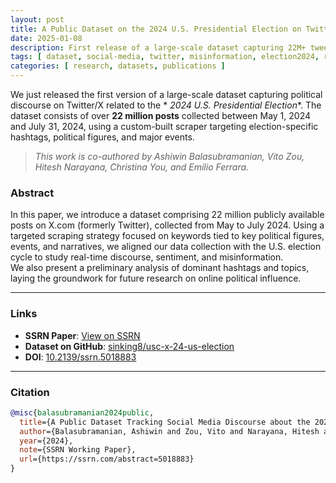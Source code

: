 ```yaml
---
layout: post
title: A Public Dataset on the 2024 U.S. Presidential Election on Twitter/X
date: 2025-01-08
description: First release of a large-scale dataset capturing 22M+ tweets about the 2024 U.S. Presidential Election, co-authored by researchers at USC.
tags: [ dataset, social-media, twitter, misinformation, election2024, research ]
categories: [ research, datasets, publications ]
---
```


We just released the first version of a large-scale dataset capturing political discourse on Twitter/X related to the *
*2024 U.S. Presidential Election**. The dataset consists of over **22 million posts** collected between May 1, 2024 and
July 31, 2024, using a custom-built scraper targeting election-specific hashtags, political figures, and major events.

> _This work is co-authored by Ashiwin Balasubramanian, Vito Zou, Hitesh Narayana, Christina You, and Emilio Ferrara._

### Abstract

In this paper, we introduce a dataset comprising 22 million publicly available posts on X.com (formerly Twitter),
collected from May to July 2024. Using a targeted scraping strategy focused on keywords tied to key political figures,
events, and narratives, we aligned our data collection with the U.S. election cycle to study real-time discourse,
sentiment, and misinformation.  
We also present a preliminary analysis of dominant hashtags and topics, laying the groundwork for future research on
online political influence.

---

### Links

- **SSRN Paper**: [View on SSRN](https://ssrn.com/abstract=5018883)
- **Dataset on GitHub**: [sinking8/usc-x-24-us-election](https://github.com/sinking8/usc-x-24-us-election)
- **DOI**: [10.2139/ssrn.5018883](http://dx.doi.org/10.2139/ssrn.5018883)

---

### Citation

```bibtex
@misc{balasubramanian2024public,
  title={A Public Dataset Tracking Social Media Discourse about the 2024 U.S. Presidential Election on Twitter/X},
  author={Balasubramanian, Ashiwin and Zou, Vito and Narayana, Hitesh and You, Christina and Ferrara, Emilio},
  year={2024},
  note={SSRN Working Paper},
  url={https://ssrn.com/abstract=5018883}
}

